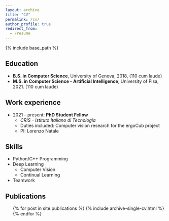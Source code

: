 ```yaml
---
layout: archive
title: "CV"
permalink: /cv/
author_profile: true
redirect_from:
  - /resume
---
```


{% include base_path %}

Education
------
* **B.S. in Computer Science**, University of Genova, 2018, (110 cum laude)
* **M.S. in Computer Science - Artificial Intelligence**, University of Pisa, 2021. (110 cum laude)

Work experience
------
* 2021 - present: **PhD Student Fellow**
  * *CRIS - Istituto Italiano di Tecnologia*
  * Duties included: Computer vision research for the ergoCub project
  * PI: Lorenzo Natale

  
Skills
------
* Python/C++ Programming
* Deep Learning
  * Computer Vision
  * Continual Learning
* Teamwork

Publications
------
  <ul>{% for post in site.publications %}
    {% include archive-single-cv.html %}
  {% endfor %}</ul>
  
<!-- Talks
======
  <ul>{% for post in site.talks %}
    {% include archive-single-talk-cv.html %}
  {% endfor %}</ul>
  
Teaching
======
  <ul>{% for post in site.teaching %}
    {% include archive-single-cv.html %}
  {% endfor %}</ul>
  
Service and leadership
======
* Currently signed in to 43 different slack teams -->
